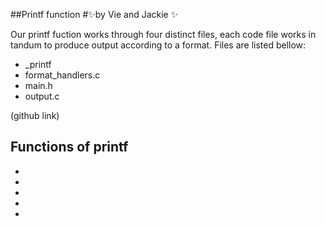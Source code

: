 ##Printf function
#✨by Vie and Jackie ✨
 

Our printf fuction works through four distinct files, each code file works in tandum to produce output according to a format. Files are listed bellow:

- _printf
- format_handlers.c
- main.h
- output.c

(github link)


## Functions of printf

- 
- 
- 
-
- 
